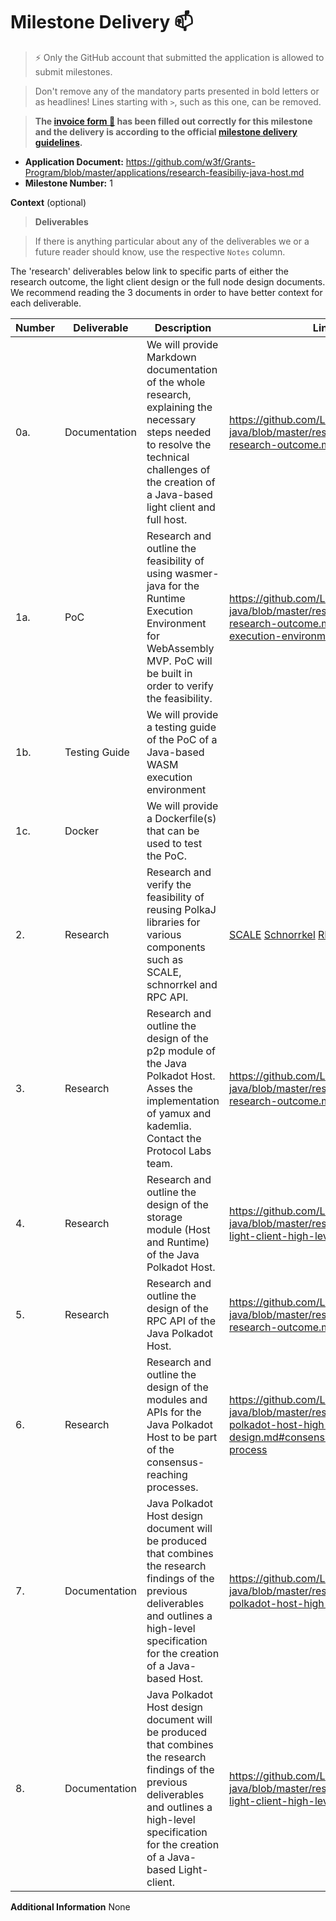 # Milestone Delivery :mailbox:

> ⚡ Only the GitHub account that submitted the application is allowed to submit milestones.

>

> Don't remove any of the mandatory parts presented in bold letters or as headlines! Lines starting with `>`, such as this one, can be removed.

> **The [invoice form :pencil:](https://docs.google.com/forms/d/e/1FAIpQLSfmNYaoCgrxyhzgoKQ0ynQvnNRoTmgApz9NrMp-hd8mhIiO0A/viewform) has been filled out correctly for this milestone and the delivery is according to the official [milestone delivery guidelines](https://github.com/w3f/Grants-Program/blob/master/docs/Support%20Docs/milestone-deliverables-guidelines.md).**

- **Application Document:** https://github.com/w3f/Grants-Program/blob/master/applications/research-feasibiliy-java-host.md
- **Milestone Number:** 1

**Context** (optional)

> **Deliverables**

> If there is anything particular about any of the deliverables we or a future reader should know, use the respective `Notes` column.

The 'research' deliverables below link to specific parts of either the research outcome, the light client design or the full node design documents. We recommend reading the 3 documents in order to have better context for each deliverable.

| Number | Deliverable   | Description                                                                                                                                                                                                 | Link                                                                                                                                                                                                                                                                                                                                                                    | Notes              |
| ------ | ------------- | ----------------------------------------------------------------------------------------------------------------------------------------------------------------------------------------------------------- | ----------------------------------------------------------------------------------------------------------------------------------------------------------------------------------------------------------------------------------------------------------------------------------------------------------------------------------------------------------------------- | ------------------ |
| 0a.    | Documentation | We will provide Markdown documentation of the whole research, explaining the necessary steps needed to resolve the technical challenges of the creation of a Java-based light client and full host.         | https://github.com/LimeChain/wasmer-java/blob/master/research/java-host-research-outcome.md                                                                                                                                                                                                                                                                             |                    |
| 1a.    | PoC           | Research and outline the feasibility of using wasmer-java for the Runtime Execution Environment for WebAssembly MVP. PoC will be built in order to verify the feasibility.                                  | https://github.com/LimeChain/wasmer-java/blob/master/research/java-host-research-outcome.md#wasm-execution-environment                                                                                                                                                                                                                                                  |                    |
| 1b.    | Testing Guide | We will provide a testing guide of the PoC of a Java-based WASM execution environment                                                                                                                       |                                                                                                                                                                                                                                                                                                                                                                         | Link to PoC readme |
| 1c.    | Docker        | We will provide a Dockerfile(s) that can be used to test the PoC.                                                                                                                                           |                                                                                                                                                                                                                                                                                                                                                                         | Link to Dockerfile |
| 2.     | Research      | Research and verify the feasibility of reusing PolkaJ libraries for various components such as SCALE, schnorrkel and RPC API.                                                                               | [SCALE](https://github.com/LimeChain/wasmer-java/blob/master/research/java-host-research-outcome.md#scale-codec) [Schnorrkel](https://github.com/LimeChain/wasmer-java/blob/master/research/java-host-research-outcome.md#cryptographic-primitives) [RPC API](https://github.com/LimeChain/wasmer-java/blob/master/research/java-host-research-outcome.md#json-rpc-api) |                    |
| 3.     | Research      | Research and outline the design of the p2p module of the Java Polkadot Host. Asses the implementation of yamux and kademlia. Contact the Protocol Labs team.                                                | https://github.com/LimeChain/wasmer-java/blob/master/research/java-host-research-outcome.md#networking                                                                                                                                                                                                                                                                  |
| 4.     | Research      | Research and outline the design of the storage module (Host and Runtime) of the Java Polkadot Host.                                                                                                         | https://github.com/LimeChain/wasmer-java/blob/master/research/java-host-light-client-high-level-design.md                                                                                                                                                                                                                                                               |                    |
| 5.     | Research      | Research and outline the design of the RPC API of the Java Polkadot Host.                                                                                                                                   | https://github.com/LimeChain/wasmer-java/blob/master/research/java-host-research-outcome.md#json-rpc-api                                                                                                                                                                                                                                                                |
| 6.     | Research      | Research and outline the design of the modules and APIs for the Java Polkadot Host to be part of the consensus-reaching processes.                                                                          | https://github.com/LimeChain/wasmer-java/blob/master/research/java-polkadot-host-high-level-design.md#consensus-reaching-process                                                                                                                                                                                                                                        |
| 7.     | Documentation | Java Polkadot Host design document will be produced that combines the research findings of the previous deliverables and outlines a high-level specification for the creation of a Java-based Host.         | https://github.com/LimeChain/wasmer-java/blob/master/research/java-polkadot-host-high-level-design.md                                                                                                                                                                                                                                                                   |
| 8.     | Documentation | Java Polkadot Host design document will be produced that combines the research findings of the previous deliverables and outlines a high-level specification for the creation of a Java-based Light-client. | https://github.com/LimeChain/wasmer-java/blob/master/research/java-host-light-client-high-level-design.md                                                                                                                                                                                                                                                               |

**Additional Information**
None
